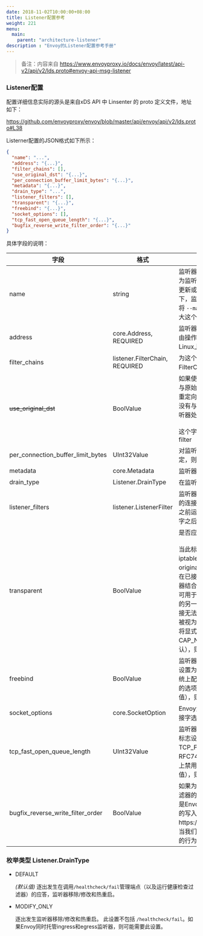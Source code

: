 ```yaml
---
date: 2018-11-02T10:00:00+08:00
title: Listener配置参考
weight: 221
menu:
  main:
    parent: "architecture-listener"
description : "Envoy的Listener配置参考手册"
---
```


> 备注：内容来自 https://www.envoyproxy.io/docs/envoy/latest/api-v2/api/v2/lds.proto#envoy-api-msg-listener

### Listener配置

配置详细信息实际的源头是来自xDS API 中 Linsenter 的 proto 定义文件，地址如下：

https://github.com/envoyproxy/envoy/blob/master/api/envoy/api/v2/lds.proto#L38

Listerner配置的JSON格式如下所示：

```json
{
  "name": "...",
  "address": "{...}",
  "filter_chains": [],
  "use_original_dst": "{...}",
  "per_connection_buffer_limit_bytes": "{...}",
  "metadata": "{...}",
  "drain_type": "...",
  "listener_filters": [],
  "transparent": "{...}",
  "freebind": "{...}",
  "socket_options": [],
  "tcp_fast_open_queue_length": "{...}",
  "bugfix_reverse_write_filter_order": "{...}"
}
```

具体字段的说明：

| 字段                              | 格式                           | 说明                                                         |
| --------------------------------- | ------------------------------ | ------------------------------------------------------------ |
| name                              | string                         | 监听器被外界感知的唯一名称。 如果没有提供，Envoy将为监听器分配内部UUID作为名称。 如果要通过LDS动态更新或删除监听器，则必须提供唯一的名称。 默认情况下，监听器名称的最大长度限制为60个字符。 可以通过将 `--max-obj-name-len` 命令行参数设置为所需的值来扩大这个限制。 |
| address                           | core.Address, REQUIRED         | 监听器要监听的地址。通常，地址必须是唯一的，尽管它由操作系统的绑定规则控制。 例如，多个监听器可以在Linux上侦听端口0，因为操作系统将分配实际端口。 |
| filter_chains                     | listener.FilterChain, REQUIRED | 为这个监听器准备的过滤器链列表。最符合 FilterChainMatch 条件的 FilterChain 用于连接。 |
| ~~use_original_dst~~              | BoolValue                      | 如果使用 iptables 重定向连接，则代理接收到的端口可能与原始目标地址不同。当此标志设置为 true 时，监听器将重定向的连接切换到与原始目标地址关联的监听器。 如果没有与原始目标地址关联的监听器，则连接由接收它的监听器处理。 默认为false。<br/><br/> 这个字段已经被废弃。取而代之的是 original_dst listener filter |
| per_connection_buffer_limit_bytes | UInt32Value                    | 对监听器新建连接的读写缓冲区大小的软限制。如果未指定，则使用实现定义的默认值（1MiB）。 |
| metadata                          | core.Metadata                  | 监听器元数据                                                 |
| drain_type                        | Listener.DrainType             | 在监听器范围内执行的逐出类型。                               |
| listener_filters                  | listener.ListenerFilter        | 监听器过滤器有机会操纵和扩充连接过滤器链匹配中使用的连接元数据。 这些过滤器在 filter_chains 中的过滤器之前运行。 处理过滤器的顺序很重要：在监听器接受套接字之后，并在创建连接之前。 |
| transparent                       | BoolValue                      | 是否应将监听器设置为透明套接字。<br/><br/>当此标志设置为true时，可以将连接重定向到使用iptables TPROXY 目标的监听器，在这种情况下，original source 和 destination address以及端口将保留在已接受的连接上。此标志应与original_dst 监听器过滤器结合使用，以将连接的本地地址标记为“restored”。这可用于将每个重定向连接切换到与该连接的目标地址关联的另一个监听器。不使用TPROXY而直接连到套接字的连接无法与使用TPROXY重定向的连接区分开来，因此它们被视为重定向。当此标志设置为false时，监听器的套接字将显式重置为非透明。设置此标志需要Envoy以CAP_NET_ADMIN功能运行。如果未设置此标志（默认），则不修改套接字，即既不设置也不重置透明选项。 |
| freebind                          | BoolValue                      | 监听器是否应设置 IP_FREEBIND 套接字选项。 当此标志设置为true时，可以将监听器绑定到未在运行Envoy的系统上配置的IP地址。 当此标志设置为false时，套接字上的选项 IP_FREEBIND 被禁用。 如果未设置此标志（默认值），则不会修改套接字，即既未启用也未禁用该选项。 |
| socket_options                    | core.SocketOption              | Envoy源代码或预编译二进制文件中可能不存在的其他套接字选项。  |
| tcp_fast_open_queue_length        | UInt32Value                    | 监听器是否应接受 TCP Fast Open（TFO）连接。 当此标志设置为大于0的值时，将在套接字上启用选项TCP_FASTOPEN，其队列长度为指定大小（请参阅RFC7413中的详细信息）。 当此标志设置为0时，套接字上禁用选项TCP_FASTOPEN。 如果未设置此标志（默认值），则不会修改套接字，即既未启用也未禁用该选项。 |
| bugfix_reverse_write_filter_order | BoolValue                      | 如果为true，则写过滤器的顺序将与过滤器链中配置的过滤器的顺序相反。 否则，它将保留现有顺序。 注意：这是Envoy的一个bug fix，它被设计为具有与读取顺序相反的写入过滤器顺序（有关详细信息，请参阅https://github.com/envoyproxy/envoy/issues/4599）。 当我们删除此字段时，Envoy在设置为true时将具有相同的行为。 |



### 枚举类型 Listener.DrainType

- DEFAULT

	*(默认值)* ⁣逐出发生在调用`/healthcheck/fail`管理端点（以及运行健康检查过滤器）的应答，监听器移除/修改和热重启。

- MODIFY_ONLY

	⁣逐出发生监听器移除/修改和热重启。 此设置不包括 `/healthcheck/fail`。如果Envoy同时托管ingress和egress监听器，则可能需要此设置。


